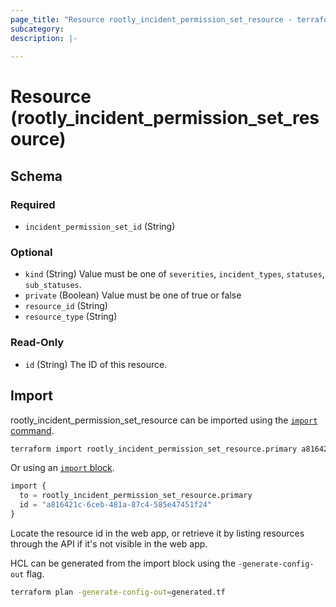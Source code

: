 ```yaml
---
page_title: "Resource rootly_incident_permission_set_resource - terraform-provider-rootly"
subcategory:
description: |-
    
---
```


# Resource (rootly_incident_permission_set_resource)





<!-- schema generated by tfplugindocs -->
## Schema

### Required

- `incident_permission_set_id` (String)

### Optional

- `kind` (String) Value must be one of `severities`, `incident_types`, `statuses`, `sub_statuses`.
- `private` (Boolean) Value must be one of true or false
- `resource_id` (String)
- `resource_type` (String)

### Read-Only

- `id` (String) The ID of this resource.

## Import

rootly_incident_permission_set_resource can be imported using the [`import` command](https://developer.hashicorp.com/terraform/cli/commands/import).

```sh
terraform import rootly_incident_permission_set_resource.primary a816421c-6ceb-481a-87c4-585e47451f24
```

Or using an [`import` block](https://developer.hashicorp.com/terraform/language/import).

```terraform
import {
  to = rootly_incident_permission_set_resource.primary
  id = "a816421c-6ceb-481a-87c4-585e47451f24"
}
```

Locate the resource id in the web app, or retrieve it by listing resources through the API if it's not visible in the web app.

HCL can be generated from the import block using the `-generate-config-out` flag.

```sh
terraform plan -generate-config-out=generated.tf
```
